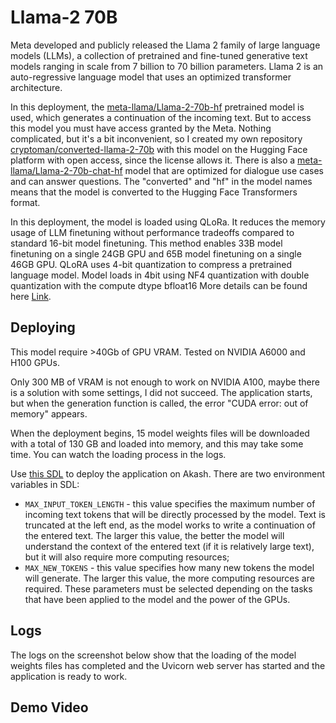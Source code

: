 # Llama-2 70B

Meta developed and publicly released the Llama 2 family of large language models (LLMs), a collection of pretrained and fine-tuned generative text models ranging in scale from 7 billion to 70 billion parameters. Llama 2 is an auto-regressive language model that uses an optimized transformer architecture.

In this deployment, the [meta-llama/Llama-2-70b-hf](https://huggingface.co/meta-llama/Llama-2-70b-hf) pretrained model is used, which generates a continuation of the incoming text. But to access this model you must have access granted by the Meta. Nothing complicated, but it's a bit inconvenient, so I created my own repository [cryptoman/converted-llama-2-70b](https://huggingface.co/cryptoman/converted-llama-2-70b) with this model on the Hugging Face platform with open access, since the license allows it. There is also a [meta-llama/Llama-2-70b-chat-hf](https://huggingface.co/meta-llama/Llama-2-70b-chat-hf) model that are optimized for dialogue use cases and can answer questions.
The "converted" and "hf" in the model names means that the model is converted to the Hugging Face Transformers format.


In this deployment, the model is loaded using QLoRa. It reduces the memory usage of LLM finetuning without performance tradeoffs compared to standard 16-bit model finetuning. This method enables 33B model finetuning on a single 24GB GPU and 65B model finetuning on a single 46GB GPU. QLoRA uses 4-bit quantization to compress a pretrained language model.
Model loads in 4bit using NF4 quantization with double quantization with the compute dtype bfloat16
More details can be found here [Link](https://huggingface.co/blog/4bit-transformers-bitsandbytes).


## Deploying

This model require >40Gb of GPU VRAM. Tested on NVIDIA A6000 and H100 GPUs.


Only 300 MB of VRAM is not enough to work on NVIDIA A100, maybe there is a solution with some settings, I did not succeed. The application starts, but when the generation function is called, the error "CUDA error: out of memory" appears.


When the deployment begins, 15 model weights files will be downloaded with a total of 130 GB and loaded into memory, and this may take some time. You can watch the loading process in the logs.

Use [this SDL](deploy.yaml) to deploy the application on Akash. There are two environment variables in SDL:
- `MAX_INPUT_TOKEN_LENGTH` - this value specifies the maximum number of incoming text tokens that will be directly processed by the model. Text is truncated at the left end, as the model works to write a continuation of the entered text. The larger this value, the better the model will understand the context of the entered text (if it is relatively large text), but it will also require more computing resources;
- `MAX_NEW_TOKENS` - this value specifies how many new tokens the model will generate. The larger this value, the more computing resources are required.
These parameters must be selected depending on the tasks that have been applied to the model and the power of the GPUs.


## Logs
The logs on the screenshot below show that the loading of the model weights files has completed and the Uvicorn web server has started and the application is ready to work.


## Demo Video
